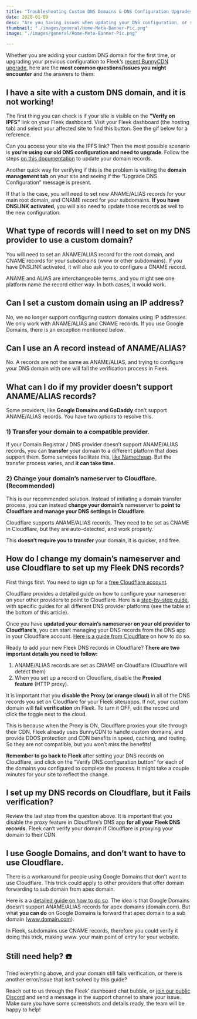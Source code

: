 ```yaml
---
title: "Troubleshooting Custom DNS Domains & DNS Configuration Upgrades"
date: 2020-01-09
desc: "Are you having issues when updating your DNS configuration, or setting up your DNS records for your sites on Fleek? Here are some tips."
thumbnail: "./images/general/Home-Meta-Banner-Pic.png"
image: "./images/general/Home-Meta-Banner-Pic.png"

---
```

Whether you are adding your custom DNS domain for the first time, or upgrading your previous configuration to Fleek’s [recent BunnyCDN upgrade](https://blog.fleek.co/posts/troubleshooting-dns-domains-record-update-fleek), here are the **most common questions/issues you might encounter** and the answers to them:

## **I have a site with a custom DNS domain, and it is not working!**

The first thing you can check is if your site is visible on the **“Verify on IPFS”** link on your Fleek dashboard. Visit your Fleek dashboard (the hosting tab) and select your affected site to find this button. See the gif below for a reference.

Can you access your site via the IPFS link? Then the most possible scenario is **you’re using our old DNS configuration and need to upgrade**. Follow the steps [on this documentation](https://docs.fleek.co/domain-management/custom-dns-domains/#upgrading-to-new-dns-configuration) to update your domain records.

Another quick way for verifying if this is the problem is visiting the **domain management tab** on your site and seeing if the “Upgrade DNS Configuration” message is present.

If that is the case, you will need to set new ANAME/ALIAS records for your main root domain, and CNAME record for your subdomains. **If you have DNSLINK** **activated**, you will also need to update those records as well to the new configuration.

## **What type of records will I need to set on my DNS provider to use a custom domain?**

You will need to set an ANAME/ALIAS record for the root domain, and CNAME records for your subdomains (www or other subdomains). If you have DNSLINK activated, it will also ask you to configure a CNAME record.

ANAME and ALIAS are interchangeable terms, and you might see one platform name the record either way. In both cases, it would work.

## **Can I set a custom domain using an IP address?**

No, we no longer support configuring custom domains using IP addresses. We only work with ANAME/ALIAS and CNAME records. If you use Google Domains, there is an exception mentioned below.

## **Can I use an A record instead of ANAME/ALIAS?**

No. A records are not the same as ANAME/ALIAS, and trying to configure your DNS domain with one will fail the verification process in Fleek.

## **What can I do if my provider doesn’t support ANAME/ALIAS records?**

Some providers, like **Google Domains and GoDaddy** don’t support ANAME/ALIAS records. You have two options to resolve this.

### **1) Transfer your domain to a compatible provider.**

If your Domain Registrar / DNS provider doesn’t support ANAME/ALIAS records, you can **transfer** your domain to a different platform that does support them. Some services facilitate this, [like Namecheap](https://www.namecheap.com/domains/transfer/transfer-from-godaddy). But the transfer process varies, and **it can take time.**

### **2) Change your domain’s nameserver to Cloudflare. (Recommended)**

This is our recommended solution. Instead of initiating a domain transfer process, you can instead **change your domain’s** nameserver to **point to Cloudflare and manage your DNS settings in Cloudflare**.

Cloudflare supports ANAME/ALIAS records. They need to be set as CNAME in Cloudflare, but they are auto-detected, and work properly.

This **doesn’t require you to transfer** your domain, it is quicker, and free.

## **How do I change my domain’s nameserver and use Cloudflare to set up my Fleek DNS records?**

First things first. You need to sign up for a [free Cloudflare account](https://www.cloudflare.com/).

Cloudflare provides a detailed guide on how to configure your nameserver on your other providers to point to Cloudflare. Here is a [step-by-step guide](https://support.cloudflare.com/hc/en-us/articles/205195708-Changing-your-domain-nameservers-to-Cloudflare), with specific guides for all different DNS provider platforms (see the table at the bottom of this article).

Once you have **updated your domain’s nameserver on your old provider to Cloudflare’s**, you can start managing your DNS records from the DNS app in your Cloudflare account. [Here is a guide from Cloudflare](https://support.cloudflare.com/hc/en-us/articles/360019093151-Managing-DNS-records-in-Cloudflare) on how to do so.

Ready to add your new Fleek DNS records in Cloudflare? **There are two important details you need to follow:**

1. ANAME/ALIAS records are set as CNAME on Cloudflare (Cloudflare will detect them)
2. When you set up a record on Cloudflare, disable the **Proxied feature** (HTTP proxy).

It is important that you **disable the Proxy (or orange cloud)** in all of the DNS records you set on Cloudflare for your Fleek sites/apps. If not, your custom domain will **fail verification** on Fleek. To turn it OFF, edit the record and click the toggle next to the cloud.

This is because when the Proxy is ON, Cloudflare proxies your site through their CDN. Fleek already uses BunnyCDN to handle custom domains, and provide DDOS protection and CDN benefits in speed, caching, and routing. So they are not compatible, but you won’t miss the benefits!

**Remember to go back to Fleek** after setting your DNS records on Cloudflare, and click on the “Verify DNS configuration button” for each of the domains you configured to complete the process. It might take a couple minutes for your site to reflect the change.

## **I set up my DNS records on Cloudflare, but it Fails verification?**

Review the last step from the question above. It is important that you disable the proxy feature in Cloudflare’s DNS app **for all your Fleek DNS records.** Fleek can’t verify your domain if Cloudflare is proxying your domain to their CDN.

## **I use Google Domains, and don’t want to have to use Cloudflare.**

There is a workaround for people using Google Domains that don’t want to use Cloudflare. This trick could apply to other providers that offer domain forwarding to sub domain from apex domain.

Here is a a [detailed guide on how to do so](https://support.getshifter.io/en/articles/3080501-domain-forwarding-on-google-domains-zone-apex-naked-domain-to-www-prefixed-domain). The idea is that Google Domains doesn’t support ANAME/ALIAS records for apex domains (domain.com). But what **you can do** on Google Domains is forward that apex domain to a sub domain (www.domain.com).

In Fleek, subdomains use CNAME records, therefore you could verify it doing this trick, making www. your main point of entry for your website.

## **Still need help? ☎️**

Tried everything above, and your domain still fails verification, or there is another error/issue that isn’t solved by this guide?

Reach out to us through the Fleek’ dashboard chat bubble, or [join our public Discord](https://discord.com/invite/fleek) and send a message in the support channel to share your issue. Make sure you have some screenshots and details ready, the team will be happy to help!
